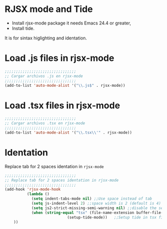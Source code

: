 <!-- TITLE: Reactjs -->
<!-- SUBTITLE: A quick summary of Reactjs -->

# RJSX mode and Tide
* Install rjsx-mode package it needs Emacs 24.4 or greater, 
* Install tide.

It is for sintax higlighting and identation.


# Load .js files in rjsx-mode


```lisp
;;;;;;;;;;;;;;;;;;;;;;;;;;;;;;;;
;; Cargar archivos .js en rjsx-mode
;;;;;;;;;;;;;;;;;;;;;;;;;;;;;;;;
(add-to-list 'auto-mode-alist '("\\.js$" . rjsx-mode))
```

# Load .tsx files in rjsx-mode

```lisp
;;;;;;;;;;;;;;;;;;;;;;;;;;;;;;;;
;; Cargar archivos .tsx en rjsx-mode
;;;;;;;;;;;;;;;;;;;;;;;;;;;;;;;;
(add-to-list 'auto-mode-alist '("\\.tsx\\'" . rjsx-mode))
```



# Identation

Replace tab for 2 spaces identation in `rjsx-mode`


```lisp
;;;;;;;;;;;;;;;;;;;;;;;;;;;;;;;;
;; Replace tab for 2 spaces identation in rjsx-mode
;;;;;;;;;;;;;;;;;;;;;;;;;;;;;;;;
(add-hook 'rjsx-mode-hook
          (lambda ()
            (setq indent-tabs-mode nil) ;;Use space instead of tab
            (setq js-indent-level 2) ;;space width is 2 (default is 4)
            (setq js2-strict-missing-semi-warning nil) ;;disable the semicolon warning
            (when (string-equal "tsx" (file-name-extension buffer-file-name))
							(setup-tide-mode))   ;;Setup tide in tsx files
	)) 
						
```


